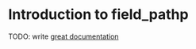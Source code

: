 # Introduction to field_pathp

TODO: write [great documentation](http://jacobian.org/writing/what-to-write/)
